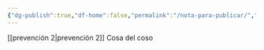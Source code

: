```yaml
---
{"dg-publish":true,"df-home":false,"permalink":"/nota-para-publicar/","dgPassFrontmatter":true,"noteIcon":"","created":"2025-06-14T21:40:53.074-04:00","updated":"2025-06-14T23:31:18.184-04:00"}
---
```


[[prevención 2\|prevención 2]]
Cosa del coso 
